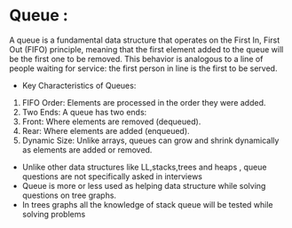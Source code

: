 # Queue :

A queue is a fundamental data structure that operates on the First In, First Out (FIFO) principle, 
meaning that the first element added to the queue will be the first one to be removed. 
This behavior is analogous to a line of people waiting for service: the first person in line is the first to be served.

- Key Characteristics of Queues:

1. FIFO Order: Elements are processed in the order they were added.
2. Two Ends: A queue has two ends:
3. Front: Where elements are removed (dequeued).
4. Rear: Where elements are added (enqueued).
5. Dynamic Size: Unlike arrays, queues can grow and shrink dynamically as elements are added or removed.

- Unlike other data structures like LL,stacks,trees and heaps , queue questions are not specifically asked in interviews
- Queue is more or less used as helping data structure while solving questions on tree graphs.
- In trees graphs all the knowledge of stack queue will be tested while solving problems